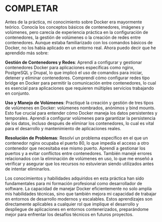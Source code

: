 # COMPLETAR  
Antes de la práctica, mi conocimiento sobre Docker era mayormente teórico. Conocía los conceptos básicos de contenedores, imágenes y volúmenes, pero carecía de experiencia práctica en la configuración de contenedores, la gestión de volúmenes o la creación de redes entre contenedores. Aunque estaba familiarizado con los comandos básicos de Docker, no los había aplicado en un entorno real. Ahora puedo decir que he aprendido más sobre:

**Gestión de Contenedores y Redes**: Aprendí a configurar y gestionar contenedores Docker para aplicaciones específicas como nginx, PostgreSQL y Drupal, lo que implicó el uso de comandos para iniciar, detener y eliminar contenedores. Comprendí cómo configurar redes tipo bridge en Docker para permitir la comunicación entre contenedores, lo cual es esencial para aplicaciones que requieren múltiples servicios trabajando en conjunto.

**Uso y Manejo de Volúmenes**: Practiqué la creación y gestión de tres tipos de volúmenes en Docker: volúmenes nombrados, anónimos y bind mounts. Esto fue crucial para entender cómo Docker maneja los datos persistentes y temporales. Aprendí a configurar volúmenes para garantizar la persistencia de los datos, incluso después de eliminar los contenedores, lo cual es vital para el desarrollo y mantenimiento de aplicaciones reales.

**Resolución de Problemas**: Resolví un problema específico en el que un contenedor nginx ocupaba el puerto 80, lo que impedía el acceso a otro contenedor que necesitaba ese mismo puerto. Aprendí a gestionar los puertos y a evitar conflictos entre contenedores. También manejé errores relacionados con la eliminación de volúmenes en uso, lo que me enseñó a verificar y asegurar que los recursos no estuvieran siendo utilizados antes de intentar eliminarlos.

Los conocimientos y habilidades adquiridos en esta práctica han sido fundamentales para mi formación profesional como desarrollador de software. La capacidad de manejar Docker eficientemente no solo amplía mis habilidades técnicas, sino que también mejora mi capacidad de trabajar en entornos de desarrollo modernos y escalables. Estos aprendizajes son directamente aplicables a cualquier rol que implique el desarrollo y despliegue de aplicaciones en entornos contenerizados, preparándome mejor para enfrentar los desafíos técnicos en futuros proyectos.
